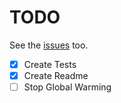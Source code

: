 # TODO
See the [issues](https://github.com/{{cookiecutter.author}}/{{cookiecutter.package_name}}/issues) too.
- [X] Create Tests
- [X] Create Readme
- [ ] Stop Global Warming
